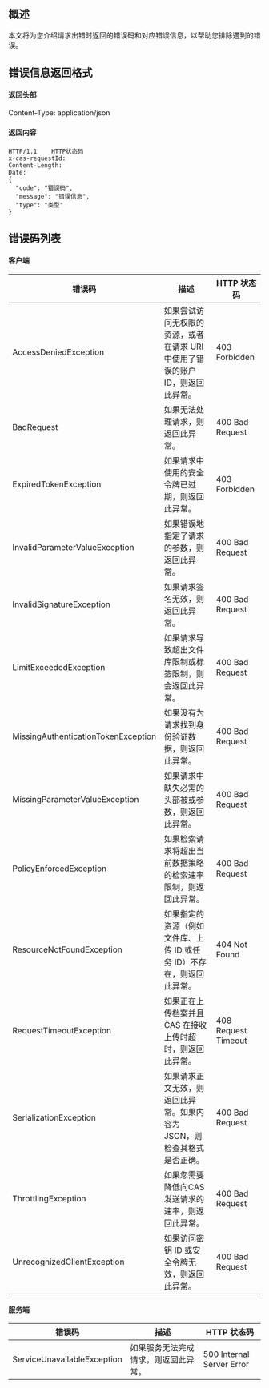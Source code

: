## 概述
本文将为您介绍请求出错时返回的错误码和对应错误信息，以帮助您排除遇到的错误。

## 错误信息返回格式
#### 返回头部

Content-Type: application/json

#### 返回内容 

```plaintext
HTTP/1.1    HTTP状态码
x-cas-requestId: 
Content-Length: 
Date: 
{
  "code": "错误码",
  "message": "错误信息",
  "type": "类型"
}
```

## 错误码列表

#### 客户端   

| 错误码                                 | 描述                                       | HTTP 状态码            |
| ----------------------------------- | ---------------------------------------- | ------------------- |
| AccessDeniedException               | 如果尝试访问无权限的资源，或者在请求 URI 中使用了错误的账户 ID，则返回此异常。 | 403 Forbidden       |
| BadRequest                          | 如果无法处理请求，则返回此异常。                         | 400 Bad Request     |
| ExpiredTokenException               | 如果请求中使用的安全令牌已过期，则返回此异常。                  | 403 Forbidden       |
| InvalidParameterValueException      | 如果错误地指定了请求的参数，则返回此异常。                    | 400 Bad Request     |
| InvalidSignatureException           | 如果请求签名无效，则返回此异常。                         | 400 Bad Request     |
| LimitExceededException              | 如果请求导致超出文件库限制或标签限制，则会返回此异常。              | 400 Bad Request     |
| MissingAuthenticationTokenException | 如果没有为请求找到身份验证数据，则返回此异常。                  | 400 Bad Request     |
| MissingParameterValueException      | 如果请求中缺失必需的头部被或参数，则返回此异常。                 | 400 Bad Request     |
| PolicyEnforcedException             | 如果检索请求将超出当前数据策略的检索速率限制，则返回此异常。           | 400 Bad Request     |
| ResourceNotFoundException           | 如果指定的资源（例如文件库、上传 ID 或任务 ID）不存在，则返回此异常。   | 404 Not Found       |
| RequestTimeoutException             | 如果正在上传档案并且 CAS 在接收上传时超时，则返回此异常。          | 408 Request Timeout |
| SerializationException              | 如果请求正文无效，则返回此异常。如果内容为JSON，则检查其格式是否正确。    | 400 Bad Request     |
| ThrottlingException                 | 如果您需要降低向CAS发送请求的速率，则返回此异常。               | 400 Bad Request     |
| UnrecognizedClientException         | 如果访问密钥 ID 或安全令牌无效，则返回此异常。                | 400 Bad Request     |

#### 服务端

| 错误码                         | 描述                 | HTTP 状态码                  |
| --------------------------- | ------------------ | ------------------------- |
| ServiceUnavailableException | 如果服务无法完成请求，则返回此异常。 | 500 Internal Server Error |

